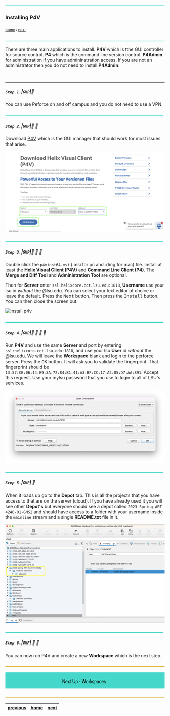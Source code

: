 ![](../images/line3.png)

### Installing P4V

<sub>[home](../README.md#user-content-gamemaker-studio-2-perforce)• [next](../data-types/README.md#user-content-gms2-data-types)</sub>

![](../images/line3.png)

There are three main applications to install.  **P4V** which is tthe GUI controller for source control.  **P4** which is the command line version control.  **P4Admin** for administration if you have admininstration access.  If you are not an administrator then you do not need to install **P4Admin**.

<br>

---


##### `Step 1.`\|`GMP`|:small_blue_diamond:

You can use Peforce on and off campus and you do not need to use a VPN.  

![](../images/line2.png)

##### `Step 2.`\|`GMP`|:small_blue_diamond: :small_blue_diamond: 

Download [P4V](https://www.perforce.com/downloads/helix-visual-client-p4v) which is the GUI manager that should work for most issues that arise.  

![download p4v installer from perforce](images/downloadHelix.png)

![](../images/line2.png)

##### `Step 3.`\|`GMP`|:small_blue_diamond: :small_blue_diamond: :small_blue_diamond:

Double click the `p4vinst64.msi` (.msi for pc and .dmg for mac) file. Install at least the **Helix Visual Client (P4V)** and **Command Line Client (P4)**.  The **Merge and Diff Tool** and **Administration Tool** are optional.

Then for **Server** enter `ssl:helixcore.cct.lsu.edu:1818`, **Username** use your lsu id *without* the @lsu.edu. You can select your text editor of choice or leave the default.  Press the <kbd>Next</kbd> button. Then press the <kbd>Install</kbd> button.  You can then close the screen out.

![install p4v](images/InstallPerforce.gif)

![](../images/line2.png)

##### `Step 4.`\|`GMP`|:small_blue_diamond: :small_blue_diamond: :small_blue_diamond: :small_blue_diamond:

Run **P4V** and use the same **Server** and port by entering `ssl:helixcore.cct.lsu.edu:1818`, and use your lsu **User** id *without* the @lsu.edu. We will leave the **Workspace** blank and login to the perforce server. Press the <kbd>OK</kbd> button. It will ask you to validate the fingerprint.  That fingerprint should be `13:57:CE:06:14:E9:3A:72:84:B1:41:A3:BF:CC:17:A2:85:D7:AA:891`.  Accept this request. Use your mylsu password that you use to login to all of LSU's services. 



![running p4v for the first time](images/login.png)

![](../images/line2.png)

##### `Step 5.`\|`GMP`| :small_orange_diamond:

When it loads up go to the **Depot** tab.  This is all the projects that you have access to that are on the server (cloud). If you have already used it you will see other **Depot's** but everyone should see a depot called `2023-Spring-ART-4240-01-GMS2` and should have access to a folder with your username inside the `mainline` stream and a single **README.txt** file in it.

![perforce projects](images/perforceSS.png)

![](../images/line2.png)

##### `Step 6.`\|`GMP`| :small_orange_diamond: :small_blue_diamond:

You can now run P4V and create a new **Workspace** which is the next step.

![](../images/line.png)

<!-- <img src="https://via.placeholder.com/1000x100/45D7CA/000000/?text=Next Up - Workspaces"> -->
![next up workspaces](images/banner.png)

![](../images/line.png)

| [previous](../setting-up/README.md#user-content-setting-up) | [home](../README.md#user-content-gamemaker-studio-2-perforce) | [next](../data-types/README.md#user-content-gms2-data-types)|
|---|---|---|
